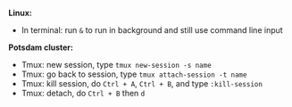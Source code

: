__Linux:__
- In terminal: run `&` to run in background and still use command line input


__Potsdam cluster:__
- Tmux: new session, type `tmux new-session -s name`
- Tmux: go back to session, type `tmux attach-session -t name`
- Tmux: kill session, do `Ctrl + A`, `Ctrl + B`, and type `:kill-session`
- Tmux: detach, do `Ctrl + B` then `d`

